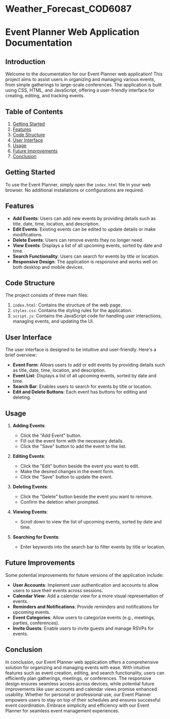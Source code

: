 # Weather_Forecast_COD6087
# Event Planner Web Application Documentation

## Introduction
Welcome to the documentation for our Event Planner web application! This project aims to assist users in organizing and 
managing various events, from simple gatherings to large-scale conferences. The application is built using CSS, HTML, and JavaScript, offering a 
user-friendly interface for creating, editing, and tracking events.

## Table of Contents
1. [Getting Started](#getting-started)
2. [Features](#features)
3. [Code Structure](#code-structure)
4. [User Interface](#user-interface)
5. [Usage](#usage)
6. [Future Improvements](#future-improvements)
7. [Conclusion](#conclusion)

## Getting Started
To use the Event Planner, simply open the `index.html` file in your web browser. No additional installations or configurations are required.

## Features
- **Add Events**: Users can add new events by providing details such as title, date, time, location, and description.
- **Edit Events**: Existing events can be edited to update details or make modifications.
- **Delete Events**: Users can remove events they no longer need.
- **View Events**: Displays a list of all upcoming events, sorted by date and time.
- **Search Functionality**: Users can search for events by title or location.
- **Responsive Design**: The application is responsive and works well on both desktop and mobile devices.

## Code Structure
The project consists of three main files:
1. `index.html`: Contains the structure of the web page.
2. `styles.css`: Contains the styling rules for the application.
3. `script.js`: Contains the JavaScript code for handling user interactions, managing events, and updating the UI.

## User Interface
The user interface is designed to be intuitive and user-friendly. Here's a brief overview:
- **Event Form**: Allows users to add or edit events by providing details such as title, date, time, location, and description.
- **Event List**: Displays a list of all upcoming events, sorted by date and time.
- **Search Bar**: Enables users to search for events by title or location.
- **Edit and Delete Buttons**: Each event has buttons for editing and deleting.

## Usage
1. **Adding Events**:
   - Click the "Add Event" button.
   - Fill out the event form with the necessary details.
   - Click the "Save" button to add the event to the list.

2. **Editing Events**:
   - Click the "Edit" button beside the event you want to edit.
   - Make the desired changes in the event form.
   - Click the "Save" button to update the event.

3. **Deleting Events**:
   - Click the "Delete" button beside the event you want to remove.
   - Confirm the deletion when prompted.

4. **Viewing Events**:
   - Scroll down to view the list of upcoming events, sorted by date and time.

5. **Searching for Events**:
   - Enter keywords into the search bar to filter events by title or location.

## Future Improvements
Some potential improvements for future versions of the application include:
- **User Accounts**: Implement user authentication and accounts to allow users to save their events across sessions.
- **Calendar View**: Add a calendar view for a more visual representation of events.
- **Reminders and Notifications**: Provide reminders and notifications for upcoming events.
- **Event Categories**: Allow users to categorize events (e.g., meetings, parties, conferences).
- **Invite Guests**: Enable users to invite guests and manage RSVPs for events.

## Conclusion

In conclusion, our Event Planner web application offers a comprehensive solution for organizing and managing events with ease. With 
intuitive features such as event creation, editing, and search functionality, users can efficiently plan gatherings, meetings, or conferences. 
The responsive design ensures seamless access across devices, while potential future improvements like user accounts and calendar views promise 
enhanced usability. Whether for personal or professional use, our Event Planner empowers users to stay on top of their schedules and ensures successful event 
coordination. Embrace simplicity and efficiency with our Event Planner for seamless event management experiences.
